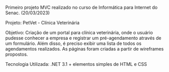 Primeiro projeto MVC realizado no curso de Informática para Internet do Senac. (20/03/2023)

Projeto: PetVet - Clínica Veterinária

Objetivo: Criação de um portal para clínica veterinária, onde o usuário pudesse conhecer a empresa e registrar um pré-agendamento através de um formulário. 
Além disso, é preciso exibir uma lista de todos os agendamentos realizados. As páginas foram criadas a partir de wireframes propostos.

Tecnologia Utilizada: .NET 3.1 + elementos simples de HTML e CSS

